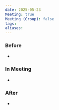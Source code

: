 ```yaml
---
date: 2025-05-23
Meeting: true
Meeting (Group): false
tags: 
aliases:
---
```


### Before
- 

### In Meeting
- 

### After
- 